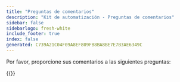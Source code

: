 ```yaml
---
title: "Preguntas de comentarios"
description: "Kit de automatización - Preguntas de comentarios"
sidebar: false
sidebarlogo: fresh-white
include_footer: true
index: false
generated: C739A21C04F09A8EF809FB8BA8BE7E7B3AE6349C
---
```


Por favor, proporcione sus comentarios a las siguientes preguntas:

{{<questions name="/content/es/feedback.json" completed="Gracias por completar las preguntas" showNavigationButtons="false" locale="es">}}

